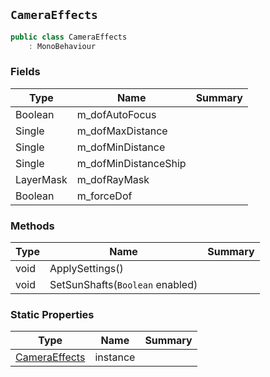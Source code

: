 ## `CameraEffects`

```csharp
public class CameraEffects
    : MonoBehaviour

```

### Fields

| Type | Name | Summary | 
| --- | --- | --- | 
| Boolean | m_dofAutoFocus |  | 
| Single | m_dofMaxDistance |  | 
| Single | m_dofMinDistance |  | 
| Single | m_dofMinDistanceShip |  | 
| LayerMask | m_dofRayMask |  | 
| Boolean | m_forceDof |  | 


### Methods

| Type | Name | Summary | 
| --- | --- | --- | 
| void | ApplySettings() |  | 
| void | SetSunShafts(`Boolean` enabled) |  | 


### Static Properties

| Type | Name | Summary | 
| --- | --- | --- | 
| [CameraEffects](./CameraEffects.md) | instance |  | 


